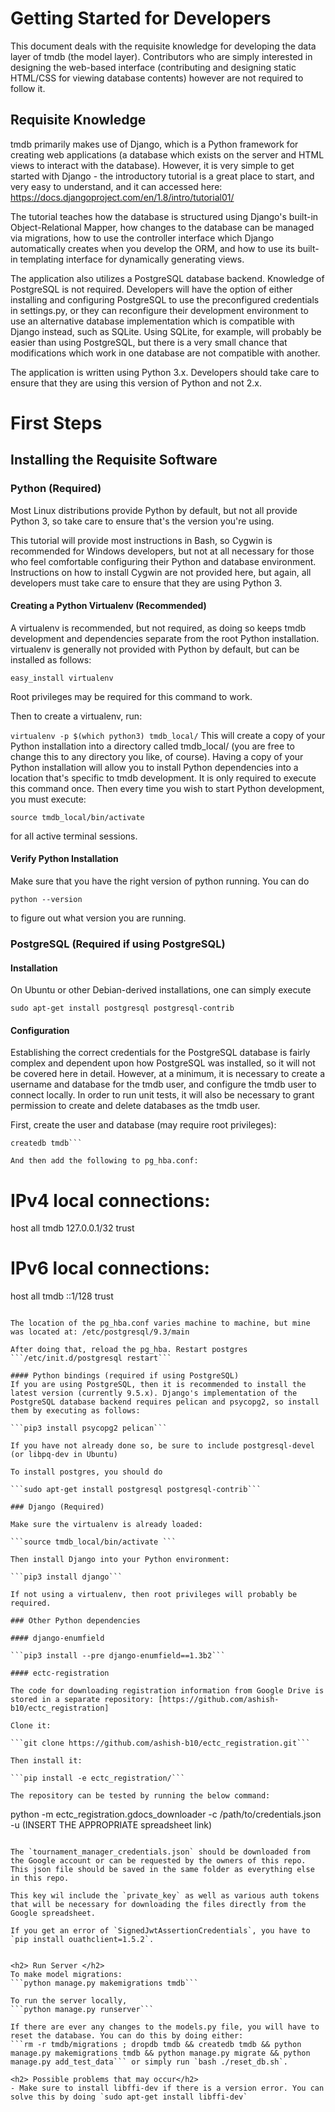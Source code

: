 # Getting Started for Developers

This document deals with the requisite knowledge for developing the data layer of tmdb (the model layer). Contributors who are simply interested in designing the web-based interface (contributing and designing static HTML/CSS for viewing database contents) however are not required to follow it.

## Requisite Knowledge
tmdb primarily makes use of Django, which is a Python framework for creating web applications (a database which exists on the server and HTML views to interact with the database). However, it is very simple to get started with Django - the introductory tutorial is a great place to start, and very easy to understand, and it can accessed here: https://docs.djangoproject.com/en/1.8/intro/tutorial01/

The tutorial teaches how the database is structured using Django's built-in Object-Relational Mapper, how changes to the database can be managed via migrations, how to use the controller interface which Django automatically creates when you develop the ORM, and how to use its built-in templating interface for dynamically generating views.

The application also utilizes a PostgreSQL database backend. Knowledge of PostgreSQL is not required. Developers will have the option of either installing and configuring PostgreSQL to use the preconfigured credentials in settings.py, or they can reconfigure their development environment to use an alternative database implementation which is compatible with Django instead, such as SQLite. Using SQLite, for example, will probably be easier than using PostgreSQL, but there is a very small chance that modifications which work in one database are not compatible with another.

The application is written using Python 3.x. Developers should take care to ensure that they are using this version of Python and not 2.x.

# First Steps
## Installing the Requisite Software
### Python (Required)
Most Linux distributions provide Python by default, but not all provide Python 3, so take care to ensure that's the version you're using.

This tutorial will provide most instructions in Bash, so Cygwin is recommended for Windows developers, but not at all necessary for those who feel comfortable configuring their Python and database environment. Instructions on how to install Cygwin are not provided here, but again, all developers must take care to ensure that they are using Python 3.

#### Creating a Python Virtualenv (Recommended)
A virtualenv is recommended, but not required, as doing so keeps tmdb development and dependencies separate from the root Python installation. virtualenv is generally not provided with Python by default, but can be installed as follows:

```easy_install virtualenv```

Root privileges may be required for this command to work.

Then to create a virtualenv, run:

```virtualenv -p $(which python3) tmdb_local/```
This will create a copy of your Python installation into a directory called tmdb_local/ (you are free to change this to any directory you like, of course). Having a copy of your Python installation will allow you to install Python dependencies into a location that's specific to tmdb development. It is only required to execute this command once. Then every time you wish to start Python development, you must execute:

```source tmdb_local/bin/activate ```

for all active terminal sessions.

#### Verify Python Installation

Make sure that you have the right version of python running. You can do

```python --version```

to figure out what version you are running.

### PostgreSQL (Required if using PostgreSQL)
#### Installation

On Ubuntu or other Debian-derived installations, one can simply execute

```sudo apt-get install postgresql postgresql-contrib```

#### Configuration

Establishing the correct credentials for the PostgreSQL database is fairly complex and dependent upon how PostgreSQL was installed, so it will not be covered here in detail. However, at a minimum, it is necessary to create a username and database for the tmdb user, and configure the tmdb user to connect locally. In order to run unit tests, it will also be necessary to grant permission to create and delete databases as the tmdb user.

First, create the user and database (may require root privileges):

```createuser tmdb -d
createdb tmdb```

And then add the following to pg_hba.conf:

```
# IPv4 local connections:
host    all             tmdb            127.0.0.1/32            trust
# IPv6 local connections:
host    all             tmdb            ::1/128                 trust
```

The location of the pg_hba.conf varies machine to machine, but mine was located at: /etc/postgresql/9.3/main

After doing that, reload the pg_hba. Restart postgres
```/etc/init.d/postgresql restart```

#### Python bindings (required if using PostgreSQL)
If you are using PostgreSQL, then it is recommended to install the latest version (currently 9.5.x). Django's implementation of the PostgreSQL database backend requires pelican and psycopg2, so install them by executing as follows:

```pip3 install psycopg2 pelican```

If you have not already done so, be sure to include postgresql-devel (or libpq-dev in Ubuntu)

To install postgres, you should do

```sudo apt-get install postgresql postgresql-contrib```

### Django (Required)

Make sure the virtualenv is already loaded:

```source tmdb_local/bin/activate ```

Then install Django into your Python environment:

```pip3 install django```

If not using a virtualenv, then root privileges will probably be required.

### Other Python dependencies

#### django-enumfield

```pip3 install --pre django-enumfield==1.3b2```

#### ectc-registration

The code for downloading registration information from Google Drive is stored in a separate repository: [https://github.com/ashish-b10/ectc_registration]

Clone it:

```git clone https://github.com/ashish-b10/ectc_registration.git```

Then install it:

```pip install -e ectc_registration/```

The repository can be tested by running the below command:

```
python -m ectc_registration.gdocs_downloader -c /path/to/credentials.json -u (INSERT THE APPROPRIATE spreadsheet link)
```

The `tournament_manager_credentials.json` should be downloaded from the Google account or can be requested by the owners of this repo. This json file should be saved in the same folder as everything else in this repo.

This key wil include the `private_key` as well as various auth tokens that will be necessary for downloading the files directly from the Google spreadsheet.

If you get an error of `SignedJwtAssertionCredentials`, you have to `pip install ouathclient=1.5.2`.


<h2> Run Server </h2>
To make model migrations:
```python manage.py makemigrations tmdb```

To run the server locally,
```python manage.py runserver```

If there are ever any changes to the models.py file, you will have to reset the database. You can do this by doing either:
```rm -r tmdb/migrations ; dropdb tmdb && createdb tmdb && python manage.py makemigrations tmdb && python manage.py migrate && python manage.py add_test_data``` or simply run `bash ./reset_db.sh`.

<h2> Possible problems that may occur</h2>
- Make sure to install libffi-dev if there is a version error. You can solve this by doing `sudo apt-get install libffi-dev`
